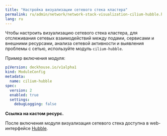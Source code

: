 ```yaml
---
title: "Настройка визуализации сетевого стека кластера"
permalink: ru/admin/network/network-stack-visualization-cilium-hubble.html
lang: ru
---
```


Чтобы настроить визуализацию сетевого стека кластера, для отслеживания сетевых взаимодействий между подами, сервисами и внешними ресурсами, анализа сетевой активности и выявления проблемы с сетью, используйте модуль `cilium-hubble`.

Пример включения модуля:

```yaml
piVersion: deckhouse.io/v1alpha1
kind: ModuleConfig
metadata:
  name: cilium-hubble
spec:
  version: 2
  enabled: true
  settings:
    debugLogging: false
```

**Ссылка на кастом ресурс.**

После включения модуля визуализация сетевого стека доступна в web-интерфейсе [Hubble](../../user/hubble.html).
